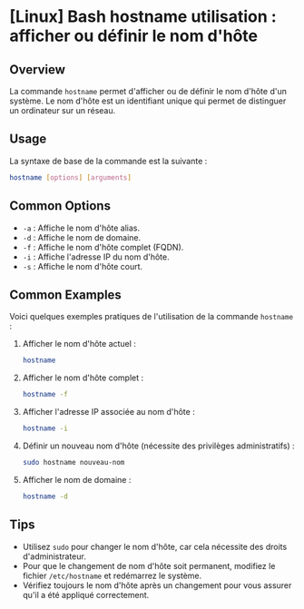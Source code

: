 # [Linux] Bash hostname utilisation : afficher ou définir le nom d'hôte

## Overview
La commande `hostname` permet d'afficher ou de définir le nom d'hôte d'un système. Le nom d'hôte est un identifiant unique qui permet de distinguer un ordinateur sur un réseau.

## Usage
La syntaxe de base de la commande est la suivante :

```bash
hostname [options] [arguments]
```

## Common Options
- `-a` : Affiche le nom d'hôte alias.
- `-d` : Affiche le nom de domaine.
- `-f` : Affiche le nom d'hôte complet (FQDN).
- `-i` : Affiche l'adresse IP du nom d'hôte.
- `-s` : Affiche le nom d'hôte court.

## Common Examples
Voici quelques exemples pratiques de l'utilisation de la commande `hostname` :

1. Afficher le nom d'hôte actuel :
   ```bash
   hostname
   ```

2. Afficher le nom d'hôte complet :
   ```bash
   hostname -f
   ```

3. Afficher l'adresse IP associée au nom d'hôte :
   ```bash
   hostname -i
   ```

4. Définir un nouveau nom d'hôte (nécessite des privilèges administratifs) :
   ```bash
   sudo hostname nouveau-nom
   ```

5. Afficher le nom de domaine :
   ```bash
   hostname -d
   ```

## Tips
- Utilisez `sudo` pour changer le nom d'hôte, car cela nécessite des droits d'administrateur.
- Pour que le changement de nom d'hôte soit permanent, modifiez le fichier `/etc/hostname` et redémarrez le système.
- Vérifiez toujours le nom d'hôte après un changement pour vous assurer qu'il a été appliqué correctement.